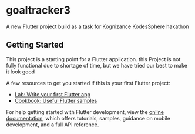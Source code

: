 # goaltracker3

A new Flutter project build as a task for Kognizance KodesSphere hakathon 

## Getting Started

This project is a starting point for a Flutter application.
this Project is not fully functional due to shortage of time,
but we have tried our best to make it look good


A few resources to get you started if this is your first Flutter project:

- [Lab: Write your first Flutter app](https://docs.flutter.dev/get-started/codelab)
- [Cookbook: Useful Flutter samples](https://docs.flutter.dev/cookbook)

For help getting started with Flutter development, view the
[online documentation](https://docs.flutter.dev/), which offers tutorials,
samples, guidance on mobile development, and a full API reference.
